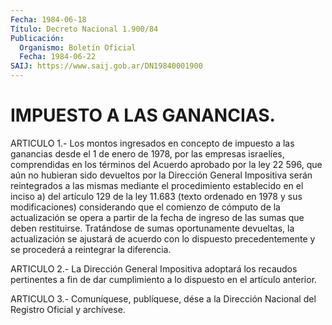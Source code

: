 ```yaml
---
Fecha: 1984-06-18
Título: Decreto Nacional 1.900/84
Publicación:
  Organismo: Boletín Oficial
  Fecha: 1984-06-22
SAIJ: https://www.saij.gob.ar/DN19840001900
---
```

# IMPUESTO A LAS GANANCIAS.

<a id="1"></a>
ARTICULO  1.-  Los  montos ingresados en concepto de impuesto a las ganancias desde el 1  de enero de 1978, por las empresas israelíes, comprendidas en los términos  del  Acuerdo  aprobado  por la ley 22 596,  que  aún no hubieran sido devueltos por la Dirección  General Impositiva serán reintegrados a las mismas mediante el procedimiento  establecido  en  el inciso a) del artículo 129 de la ley  11.683  (texto  ordenado  en  1978    y   sus  modificaciones) considerando  que  el  comienzo  de cómputo de la actualización  se opera  a  partir de la fecha de ingreso  de  las  sumas  que  deben restituirse.   Tratándose  de  sumas  oportunamente  devueltas,  la actualización se ajustará de acuerdo con lo dispuesto precedentemente    y  se  procederá  a  reintegrar  la  diferencia.

<a id="2"></a>
ARTICULO  2.- La Dirección General Impositiva adoptará los recaudos pertinentes  a  fin  de  dar  cumplimiento  a  lo  dispuesto  en el artículo anterior.

<a id="3"></a>
ARTICULO  3.- Comuníquese, publíquese, dése a la Dirección Nacional del Registro Oficial y archívese.